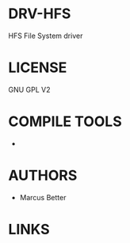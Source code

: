 DRV-HFS
=======

HFS File System driver

LICENSE
========
GNU GPL V2

COMPILE TOOLS
==============
- 

AUTHORS
=============
- Marcus Better

LINKS
=============